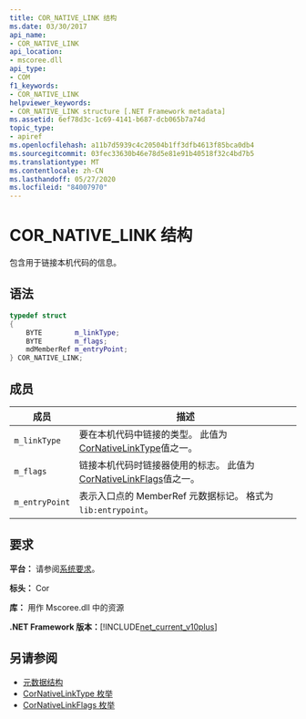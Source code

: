 ```yaml
---
title: COR_NATIVE_LINK 结构
ms.date: 03/30/2017
api_name:
- COR_NATIVE_LINK
api_location:
- mscoree.dll
api_type:
- COM
f1_keywords:
- COR_NATIVE_LINK
helpviewer_keywords:
- COR_NATIVE_LINK structure [.NET Framework metadata]
ms.assetid: 6ef78d3c-1c69-4141-b687-dcb065b7a74d
topic_type:
- apiref
ms.openlocfilehash: a11b7d5939c4c20504b1ff3dfb4613f85bca0db4
ms.sourcegitcommit: 03fec33630b46e78d5e81e91b40518f32c4bd7b5
ms.translationtype: MT
ms.contentlocale: zh-CN
ms.lasthandoff: 05/27/2020
ms.locfileid: "84007970"
---
```

# <a name="cor_native_link-structure"></a>COR_NATIVE_LINK 结构
包含用于链接本机代码的信息。  
  
## <a name="syntax"></a>语法  
  
```cpp  
typedef struct
{  
    BYTE        m_linkType;  
    BYTE        m_flags;  
    mdMemberRef m_entryPoint;  
} COR_NATIVE_LINK;  
```  
  
## <a name="members"></a>成员  
  
|成员|描述|  
|------------|-----------------|  
|`m_linkType`|要在本机代码中链接的类型。 此值为[CorNativeLinkType](cornativelinktype-enumeration.md)值之一。|  
|`m_flags`|链接本机代码时链接器使用的标志。 此值为[CorNativeLinkFlags](cornativelinkflags-enumeration.md)值之一。|  
|`m_entryPoint`|表示入口点的 MemberRef 元数据标记。 格式为 `lib:entrypoint`。|  
  
## <a name="requirements"></a>要求  
 **平台：** 请参阅[系统要求](../../get-started/system-requirements.md)。  
  
 **标头：** Cor  
  
 **库：** 用作 Mscoree.dll 中的资源  
  
 **.NET Framework 版本：**[!INCLUDE[net_current_v10plus](../../../../includes/net-current-v10plus-md.md)]  
  
## <a name="see-also"></a>另请参阅

- [元数据结构](metadata-structures.md)
- [CorNativeLinkType 枚举](cornativelinktype-enumeration.md)
- [CorNativeLinkFlags 枚举](cornativelinkflags-enumeration.md)
